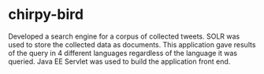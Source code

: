 # chirpy-bird

Developed a search engine for a corpus of collected tweets. SOLR was used to store the collected data as documents. This application gave results of the query in 4 different languages regardless of the language it was queried. Java EE Servlet was used to build the application front end.
